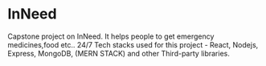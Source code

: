 # InNeed
Capstone project on InNeed.
It helps people to get emergency medicines,food etc.. 24/7 
Tech stacks used for this project -  React, Nodejs, Express, MongoDB, (MERN STACK) and other Third-party libraries.
